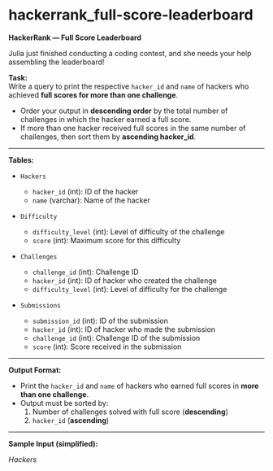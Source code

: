 # hackerrank_full-score-leaderboard

**HackerRank — Full Score Leaderboard**

Julia just finished conducting a coding contest, and she needs your help assembling the leaderboard!  

**Task:**  
Write a query to print the respective `hacker_id` and `name` of hackers who achieved **full scores for more than one challenge**.  
- Order your output in **descending order** by the total number of challenges in which the hacker earned a full score.  
- If more than one hacker received full scores in the same number of challenges, then sort them by **ascending hacker_id**.  

---

**Tables:**

- `Hackers`  
  - `hacker_id` (int): ID of the hacker  
  - `name` (varchar): Name of the hacker  

- `Difficulty`  
  - `difficulty_level` (int): Level of difficulty of the challenge  
  - `score` (int): Maximum score for this difficulty  

- `Challenges`  
  - `challenge_id` (int): Challenge ID  
  - `hacker_id` (int): ID of hacker who created the challenge  
  - `difficulty_level` (int): Level of difficulty for the challenge  

- `Submissions`  
  - `submission_id` (int): ID of the submission  
  - `hacker_id` (int): ID of hacker who made the submission  
  - `challenge_id` (int): Challenge ID of the submission  
  - `score` (int): Score received in the submission  

---

**Output Format:**  
- Print the `hacker_id` and `name` of hackers who earned full scores in **more than one challenge**.  
- Output must be sorted by:  
  1. Number of challenges solved with full score (**descending**)  
  2. `hacker_id` (**ascending**)  

---

**Sample Input (simplified):**  

*Hackers*  
